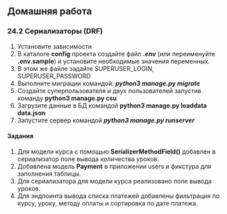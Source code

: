 ## Домашняя работа
### 24.2 Сериализаторы (DRF)

1. Установите зависимости
2. В каталоге __config__ проекта создайте файл ___.env___ (или переименуйте __.env.sample__) и установите необходимые значения переменных.
3. В этом же файле задайте SUPERUSER_LOGIN, SUPERUSER_PASSWORD
4. Выполните миграции командой: ___python3 manage.py migrate___
5. Создайте суперпользователя и двух пользователей запустив команду __python3 manage.py csu__
6. Загрузите данные в БД командой __python3 manage.py loaddata data.json__
7. Запустите сервер командой ___python3 manage.py runserver___

#### Задания ####
1. Для модели курса с помощью __SerializerMethodField()__ добавлен в сериализатор поле вывода количества уроков.
2. Добавлена модель __Payment__ в приложении users и фикстура для заполнения таблицы.
3. Для сериализатора для модели курса реализовано поле вывода уроков.
4. Для эндпоинта вывода списка платежей добавлены фильтрация по курсу, уроку, методу оплаты и сортировка по дате платежа.
